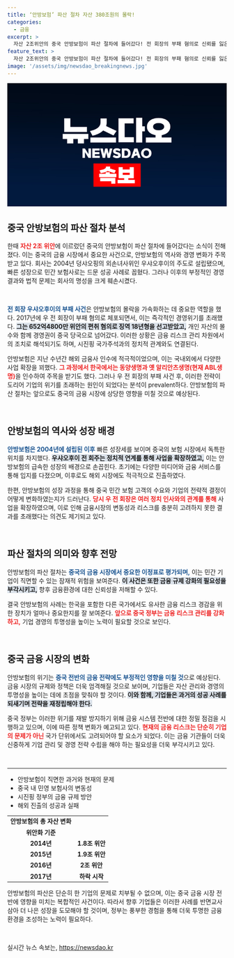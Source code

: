 ```yaml
---
title: ‘안방보험’ 파산 절차 자산 380조원의 몰락!
categories:
  - 금융
excerpt: >
  자산 2조위안의 중국 안방보험이 파산 절차에 들어갔다! 전 회장의 부패 혐의로 신뢰를 잃은 이 거대 민영 기업의 갑작스러운 몰락, 그 배경이 궁금하다면 클릭하세요!
feature_text: >
  자산 2조위안의 중국 안방보험이 파산 절차에 들어갔다! 전 회장의 부패 혐의로 신뢰를 잃은 이 거대 민영 기업의 갑작스러운 몰락, 그 배경이 궁금하다면 클릭하세요!
image: '/assets/img/newsdao_breakingnews.jpg'
---
```


<p><img src="/assets/img/newsdao_breakingnews.jpg" alt="ontimetimes 속보" /></p>

<h2 data-ke-size="size26">중국 안방보험의 파산 절차 분석</h2>

<p data-ke-size="size16">한때 <b><span style="color: #ee2323;">자산 2조 위안</span></b>에 이르렀던 중국의 안방보험이 파산 절차에 들어갔다는 소식이 전해졌다. 이는 중국의 금융 시장에서 중요한 사건으로, 안방보험의 역사와 경영 변화가 주목받고 있다. 회사는 2004년 덩샤오핑의 외손녀사위인 우샤오후이의 주도로 설립됐으며, 빠른 성장으로 민간 보험사로는 드문 성공 사례로 꼽혔다. 그러나 이후의 부정적인 경영 결과와 법적 문제는 회사의 명성을 크게 훼손시켰다.</p>

<p data-ke-size="size16">&nbsp;</p>

<p><b><span style="color: #1a5490;">전 회장 우샤오후이의 부패 사건</span></b>은 안방보험의 몰락을 가속화하는 데 중요한 역할을 했다. 2017년에 우 전 회장이 부패 혐의로 체포되면서, 이는 즉각적인 경영위기를 초래했다. <b><span style="background-color: #21538527;">그는 652억4800만 위안의 편취 혐의로 징역 18년형을 선고받았고,</span></b> 개인 자산의 몰수와 함께 경영권이 중국 당국으로 넘어갔다. 이러한 상황은 금융 리스크 관리 차원에서의 조치로 해석되기도 하며, 시진핑 국가주석과의 정치적 관계와도 연결된다.</p></p>

<p data-ke-size="size16">안방보험은 지난 수년간 해외 금융사 인수에 적극적이었으며, 이는 국내외에서 다양한 사업 확장을 꾀했다. <b><span style="color: #ee2323;">그 과정에서 한국에서는 동양생명과 옛 알리안츠생명(현재 ABL생명)</span></b>을 인수하여 주목을 받기도 했다. 그러나 우 전 회장의 부패 사건 후, 이러한 전략이 도리어 기업의 위기를 초래하는 원인이 되었다는 분석이 prevalent하다. 안방보험의 파산 절차는 앞으로도 중국의 금융 시장에 상당한 영향을 미칠 것으로 예상된다.</p>

<p data-ke-size="size16">&nbsp;</p>

<h2 data-ke-size="size26">안방보험의 역사와 성장 배경</h2>

<p data-ke-size="size16"><b><span style="color: #1a5490;">안방보험은 2004년에 설립된 이후</span></b> 빠른 성장세를 보이며 중국의 보험 시장에서 독특한 위치를 차지했다. <b><span style="background-color: #21538527;">우샤오후이 전 회주는 정치적 연계를 통해 사업을 확장하였고,</span></b> 이는 안방보험의 급속한 성장의 배경으로 손꼽힌다. 초기에는 다양한 미디어와 금융 서비스를 통해 입지를 다졌으며, 이후로도 해외 시장에도 적극적으로 진출하였다.</p>

<p data-ke-size="size16">한편, 안방보험의 성장 과정을 통해 중국 민간 보험 고객의 수요와 기업의 전략적 결정이 어떻게 변화하였는지가 드러난다. <b><span style="color: #ee2323;">당시 우 전 회장은 여러 정치 인사와의 관계를 통해</span></b> 사업을 확장하였으며, 이로 인해 금융시장의 변동성과 리스크를 충분히 고려하지 못한 결과를 초래했다는 의견도 제기되고 있다.</p>

<p data-ke-size="size16">&nbsp;</p>

<h2 data-ke-size="size26">파산 절차의 의미와 향후 전망</h2>

<p data-ke-size="size16">안방보험의 파산 절차는 <b><span style="color: #1a5490;">중국의 금융 시장에서 중요한 이정표로 평가되며,</span></b> 이는 민간 기업이 직면할 수 있는 잠재적 위험을 보여준다. <b><span style="background-color: #21538527;">이 사건은 또한 금융 규제 강화의 필요성을 부각시키고,</span></b> 향후 금융환경에 대한 신뢰성을 저해할 수 있다.</p>

<p data-ke-size="size16">결국 안방보험의 사례는 한국을 포함한 다른 국가에서도 유사한 금융 리스크 경감을 위한 장치가 얼마나 중요한지를 잘 보여준다. <b><span style="color: #ee2323;">앞으로 중국 정부는 금융 리스크 관리를 강화하고,</span></b> 기업 경영의 투명성을 높이는 노력이 필요할 것으로 보인다.</p>

<p data-ke-size="size16">&nbsp;</p>

<h2 data-ke-size="size26">중국 금융 시장의 변화</h2>

<p data-ke-size="size16">안방보험의 위기는 <b><span style="color: #1a5490;">중국 전반의 금융 전략에도 부정적인 영향을 미칠 것</span></b>으로 예상된다. 금융 시장의 규제와 정책은 더욱 엄격해질 것으로 보이며, 기업들은 자산 관리와 경영의 투명성을 높이는 데에 초점을 맞춰야 할 것이다. <b><span style="background-color: #21538527;">이와 함께, 기업들은 과거의 성공 사례를 되새기며 전략을 재정립해야 한다.</span></b></p>

<p data-ke-size="size16">중국 정부는 이러한 위기를 재발 방지하기 위해 금융 시스템 전반에 대한 정밀 점검을 시행하고 있으며, 이에 따른 정책 변화가 예고되고 있다. <b><span style="color: #ee2323;">현재의 금융 리스크는 단순히 기업의 문제가 아닌</span></b> 국가 단위에서도 고려되어야 할 요소가 되었다. 이는 금융 기관들이 더욱 신중하게 기업 관리 및 경영 전략 수립을 해야 하는 필요성을 더욱 부각시키고 있다.</p>

<p data-ke-size="size16">&nbsp;</p>

<hr>

<ul>
  <li>안방보험이 직면한 과거와 현재의 문제</li>
  <li>중국 내 민영 보험사의 변동성</li>
  <li>시진핑 정부의 금융 규제 방안</li>
  <li>해외 진출의 성공과 실패</li>
</ul>

<table style="width: 100%; border-collapse: collapse;">
  <tr>
    <td style="text-align: center; height: 17px;"><b>안방보험의 총 자산 변화</b></td>
  </tr>
  <tr>
    <td style="text-align: center; height: 17px;"><b>위안화 기준</b></td>
  </tr>
  <tr>
    <td style="text-align: center; height: 17px;"><b>2014년</b></td>
    <td style="text-align: center; height: 17px;"><b>1.8조 위안</b></td>
  </tr>
  <tr>
    <td style="text-align: center; height: 17px;"><b>2015년</b></td>
    <td style="text-align: center; height: 17px;"><b>1.9조 위안</b></td>
  </tr>
  <tr>
    <td style="text-align: center; height: 17px;"><b>2016년</b></td>
    <td style="text-align: center; height: 17px;"><b>2조 위안</b></td>
  </tr>
  <tr>
    <td style="text-align: center; height: 17px;"><b>2017년</b></td>
    <td style="text-align: center; height: 17px;"><b>하락 시작</b></td>
  </tr>
</table> 

<p data-ke-size="size16">안방보험의 파산은 단순히 한 기업의 문제로 치부될 수 없으며, 이는 중국 금융 시장 전반에 영향을 미치는 복합적인 사건이다. 따라서 향후 기업들은 이러한 사례를 반면교사 삼아 더 나은 성장을 도모해야 할 것이며, 정부는 풍부한 경험을 통해 더욱 투명한 금융 환경을 조성하는 노력이 필요하다.</p>

<p data-ke-size="size16">&nbsp;</p>
실시간 뉴스 속보는, <a href="https://newsdao.kr" rel="dofollow">https://newsdao.kr</a>


